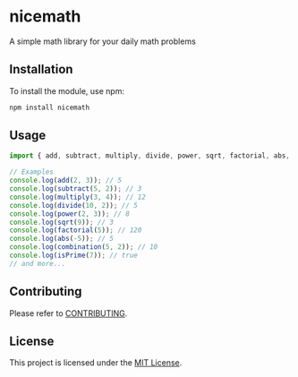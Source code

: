 # nicemath

A simple math library for your daily math problems

## Installation

To install the module, use npm:

```sh
npm install nicemath
```
## Usage

```typescript
import { add, subtract, multiply, divide, power, sqrt, factorial, abs, combination, isPrime, isEven, isOdd, isPositive, isNegative, isZero, isInteger, isFloat, isWhole, isDecimal, isDivisible, isPerfectSquare, isFibonacci } from 'nicemath';

// Examples
console.log(add(2, 3)); // 5
console.log(subtract(5, 2)); // 3
console.log(multiply(3, 4)); // 12
console.log(divide(10, 2)); // 5
console.log(power(2, 3)); // 8
console.log(sqrt(9)); // 3
console.log(factorial(5)); // 120
console.log(abs(-5)); // 5
console.log(combination(5, 2)); // 10
console.log(isPrime(7)); // true
// and more...
````

## Contributing

Please refer to [CONTRIBUTING](CONTRIBUTING).

## License

This project is licensed under the [MIT License](LICENSE).